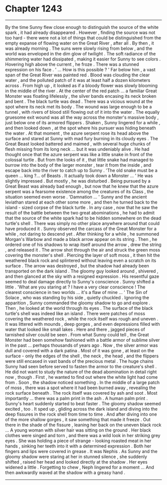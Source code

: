 
# Chapter 1243


---

By the time Sunny flew close enough to distinguish the source of the white spark , it had already disappeared . However , finding the source was not too hard - there were not a lot of things that could be distinguished from the empty expanse of flowing water on the Great River , after all .
By then , it was already morning . The suns were slowly rising from below , and the world was enveloped in the dim glow of twilight . The soft radiance of the shimmering water had dissipated , making it easier for Sunny to see colors .
Hovering high above the current , he froze . There was a stunned expression on his face .
' ... How is this possible ? '
Far below him , a vast span of the Great River was painted red . Blood was clouding the clear water , and the polluted patch of it was at least half a dozen kilometers across . From high up , it looked as if a bloody flower was slowly blooming in the middle of the river .
At the center of the red patch ... a familiar Great Monster was floating lifelessly , the silver bands encasing its neck broken and bent .
The black turtle was dead .
There was a vicious wound at the spot where its neck met its body . The wound was large enough to be a tunnel , with rivers of blood still flowing out of it into the water . The equally gruesome exit wound was all the way across the monster's massive body , just below one of its armored flippers .
Shaken , Sunny lingered for a while , and then looked down , at the spot where his pursuer was hiding beneath the water . At that moment , the azure serpent rose its head above the surface and stared at Sunny with mad fury burning in its cloudy eyes .
The Great Beast looked battered and maimed , with several huge chunks of flesh missing from its long neck ... but it was undeniably alive .
He had thought once that the azure serpent was like a little snake in front of the colossal turtle . But from the looks of it , that little snake had managed to burrow into the body of the larger monster , tear it from the inside , and escape back into the river to catch up to Sunny .
'The old snake must be a queen ... king ?... of Beasts . It actually took down a Monster ... '
He was slightly impressed .
But mostly , he was disturbed . Being pursued by a Great Beast was already bad enough , but now that he knew that the azure serpent was a fearsome existence among the creatures of its Class , the situation seemed even worse .
'Damnation ... '
Sunny and the ancient leviathan stared at each other some more , and then he turned back to the island - sized corpse of the black turtle .
In any case , now that he saw the result of the battle between the two great abominations , he had to admit that the source of the white spark had to be hidden somewhere on the dead turtle's shell . There was simply no other place anywhere around that could have produced it .
Sunny observed the carcass of the Great Monster for a while , not daring to descend yet . After thinking for a while , he summoned Morgan's Warbow and made a black arrow appear on its string .
Then , he ordered one of his shadows to wrap itself around the arrow , drew the string , and released it .
The arrow shot through the air and struck the green moss covering the monster's shell . Piercing the layer of soft moss , it then hit the weathered black rock and splintered without leaving even a scratch on its surface .
The arrow was destroyed , but the shadow had already been transported on the dark island .
The gloomy guy looked around , shivered , and then glanced at the sky with a resigned expression . His resentful gaze seemed to deal damage directly to Sunny's conscience .
Sunny shifted a little .
'What are you staring at ? I have a very clear conscience ! The clearest conscience in two worlds ... it's a flaw of mine ... '
The Sin of Solace , who was standing by his side , quietly chuckled .
Ignoring the apparition , Sunny commanded the gloomy shadow to go and explore . Then , he looked at the world through its eyes .
The surface of the black turtle's shell was indeed like an island . There were patches of moss covering the weathered rock , while the rock itself was rough and uneven . It was littered with mounds , deep gorges , and even depressions filled with water that looked like small lakes .
Here and there , jagged pieces of tarnished silver could be seen . From what Sunny could tell , the Great Monster had been somehow fashioned with a battle armor of sublime silver in the past ... perhaps thousands of years ago . Now , the silver armor was dull and covered with a dark patina .
Most of it was gone , at least on the surface - only the edges of the shell , the neck , the head , and the flippers were still encased in vast bands of the precious metal . The huge chains Sunny had seen before served to fasten the armor to the creature's shell .
He did not want to study the nature of the dead abomination in detail right now , though . First , he wanted to find out where the white light had come from .
Soon , the shadow noticed something .
In the middle of a large patch of moss , there was a spot where it had been burned away , revealing the rock surface beneath . The rock itself was covered by ash and soot .
Most importantly ... there was a palm print in the ash . A human palm print .
Sunny's heart suddenly started to beat faster .
The gloomy shadow seemed excited , too . It sped up , gliding across the dark island and diving into the deep fissures in the rock shell from time to time .
And after diving into one of the more shallow gorges , it saw something that made it freeze .
Out there in the shade of the fissure , leaning her back on the uneven black rock ...
A young woman with silver hair was sitting on the ground . Her black clothes were singed and torn , and there was a wild look in her striking grey eyes . She was holding a piece of strange - looking roasted meat in her hands , sinking her teeth into it with a determined expression .
Both her fingers and lips were covered in grease .
It was Nephis .
As Sunny and the gloomy shadow were staring at her in stunned silence , she suddenly shifted , raised her head and looked directly at the shadow .
Her eyes widened a little .
Forgetting to chew , Neph lingered for a moment ...
And then awkwardly waved at the shadow with a greasy hand .

---

